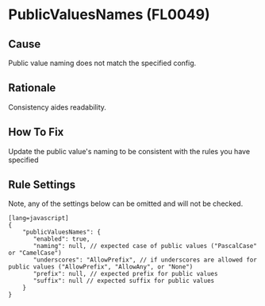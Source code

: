 # PublicValuesNames (FL0049)

## Cause

Public value naming does not match the specified config.

## Rationale

Consistency aides readability.

## How To Fix

Update the public value's naming to be consistent with the rules you have specified

## Rule Settings

Note, any of the settings below can be omitted and will not be checked.

	[lang=javascript]
    {
        "publicValuesNames": { 
           "enabled": true,
           "naming": null, // expected case of public values ("PascalCase" or "CamelCase")
           "underscores": "AllowPrefix", // if underscores are allowed for public values ("AllowPrefix", "AllowAny", or "None")
           "prefix": null, // expected prefix for public values
           "suffix": null // expected suffix for public values
        }
    }